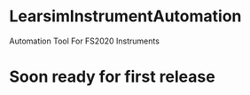 # LearsimInstrumentAutomation
Automation Tool For FS2020 Instruments
# Soon ready for first release
